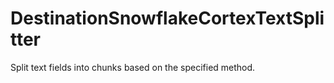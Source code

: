 # DestinationSnowflakeCortexTextSplitter

Split text fields into chunks based on the specified method.

